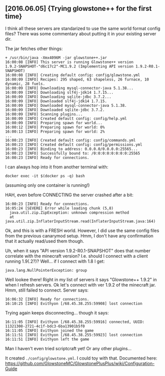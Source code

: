


## [2016.06.05] {Trying glowstone++ for the first time}

I think all these servers are standarized to use the same world format
config files?  There was some commentary about putting it in your
existing server dir.

The jar fetches other things:

    + /usr/bin/java -Xmx4096M -jar glowstone++.jar
    16:00:08 [INFO] This server is running Glowstone++ version
    1.9.2-SNAPSHOT-"d6c17c2"-MC1.9.2 (Implementing API version 1.9.2-R0.1-SNAPSHOT)
    16:00:08 [INFO] Creating default config: config/glowstone.yml
    16:00:09 [INFO] Recipes: 295 shaped, 63 shapeless, 26 furnace, 10
    dynamic, 28 fuels.
    16:00:09 [INFO] Downloading mysql-connector-java 5.1.38...
    16:00:09 [INFO] Downloading slf4j-jdk14 1.7.15...
    16:00:09 [INFO] Downloading sqlite-jdbc 3.7.2...
    16:00:09 [INFO] Downloaded slf4j-jdk14 1.7.15.
    16:00:09 [INFO] Downloaded mysql-connector-java 5.1.38.
    16:00:09 [INFO] Downloaded sqlite-jdbc 3.7.2.
    16:00:09 [INFO] Scanning plugins...
    16:00:09 [INFO] Created default config: config/help.yml
    16:00:09 [INFO] Preparing spawn for world...
    16:00:12 [INFO] Preparing spawn for world: 0%
    16:00:13 [INFO] Preparing spawn for world: 2%
    ...
    16:00:23 [INFO] Created default config: config/commands.yml
    16:00:23 [INFO] Created default config: config/permissions.yml
    16:00:23 [INFO] Binding to address: 0.0.0.0/0.0.0.0:25565...
    16:00:23 [INFO] Successfully bound to: /0:0:0:0:0:0:0:0:25565
    16:00:23 [INFO] Ready for connections.

I can always hop into it from another terminal with:

    docker exec -it $(docker ps -q) bash
    
(assuming only one container is running!)

HAH, even before CONNECTING the server crashed after a bit:

    16:00:23 [INFO] Ready for connections.
    16:05:24 [SEVERE] Error while loading chunk (5,8)
      java.util.zip.ZipException: unknown compression method
      at java.util.zip.InflaterInputStream.read(InflaterInputStream.java:164)

Ok, and this is with a FRESH world.  However, I did use the same
config files from the previous canarymod setup.  Hmm, I don't have any
confirmation that it actually read/used them though.

Uh, when it says "API version 1.9.2-R0.1-SNAPSHOT"  does that number
correlate with the minecraft version?  I.e. should I connect with a
client running 1.9(.2?)?  Well... if I connect with 1.8 I get:

    java.lang.NullPointerException: group
    
Well lookee there!   Right in my list of servers it says "Glowstone++
1.9.2" in when I refresh servers.  Ok let's connect with ver 1.9.2 of
the minecraft jar.  Hmm, still failed to connect.  Server says:

    16:06:32 [INFO] Ready for connections.
    16:10:25 [INFO] Evithyon [/68.45.38.255:59908] lost connection
    
Trying again keeps disconnecting... though it says:

    16:11:05 [INFO] Evithyon [/68.45.38.255:59916] connected, UUID: 11321308-2721-4c1f-bdc3-6ba13901b5f0
    16:11:05 [INFO] Evithyon joined the game
    16:11:51 [INFO] Evithyon [/68.45.38.255:59923] lost connection
    16:11:51 [INFO] Evithyon left the game

Man I haven't even tried scriptcraft yet!  Or any other plugins...

It created `./config/glowstone.yml`.  I could toy with that.
Documented here: https://github.com/GlowstoneMC/GlowstonePlusPlus/wiki/Configuration-Guide





